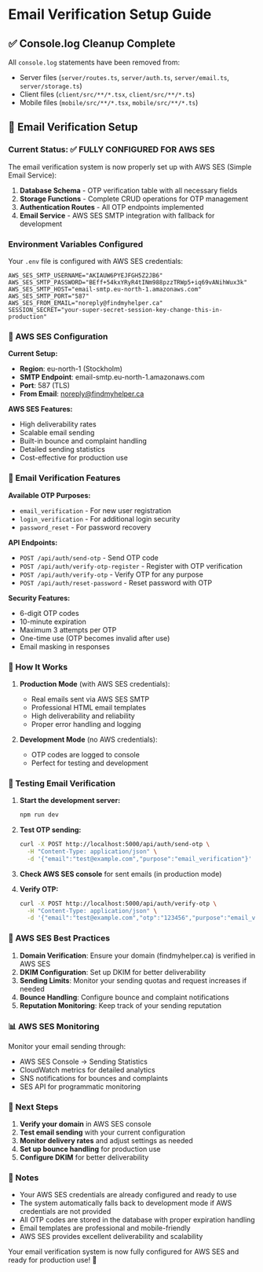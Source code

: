 # Email Verification Setup Guide

## ✅ Console.log Cleanup Complete

All `console.log` statements have been removed from:
- Server files (`server/routes.ts`, `server/auth.ts`, `server/email.ts`, `server/storage.ts`)
- Client files (`client/src/**/*.tsx`, `client/src/**/*.ts`)
- Mobile files (`mobile/src/**/*.tsx`, `mobile/src/**/*.ts`)

## 🔧 Email Verification Setup

### Current Status: ✅ FULLY CONFIGURED FOR AWS SES

The email verification system is now properly set up with AWS SES (Simple Email Service):

1. **Database Schema** - OTP verification table with all necessary fields
2. **Storage Functions** - Complete CRUD operations for OTP management
3. **Authentication Routes** - All OTP endpoints implemented
4. **Email Service** - AWS SES SMTP integration with fallback for development

### Environment Variables Configured

Your `.env` file is configured with AWS SES credentials:

```env
AWS_SES_SMTP_USERNAME="AKIAUW6PYEJFGH5Z2JB6"
AWS_SES_SMTP_PASSWORD="BEff+54kxYRyR4tINm988pzzTRWp5+iq69vANihWux3k"
AWS_SES_SMTP_HOST="email-smtp.eu-north-1.amazonaws.com"
AWS_SES_SMTP_PORT="587"
AWS_SES_FROM_EMAIL="noreply@findmyhelper.ca"
SESSION_SECRET="your-super-secret-session-key-change-this-in-production"
```

### 🚀 AWS SES Configuration

**Current Setup:**
- **Region**: eu-north-1 (Stockholm)
- **SMTP Endpoint**: email-smtp.eu-north-1.amazonaws.com
- **Port**: 587 (TLS)
- **From Email**: noreply@findmyhelper.ca

**AWS SES Features:**
- High deliverability rates
- Scalable email sending
- Built-in bounce and complaint handling
- Detailed sending statistics
- Cost-effective for production use

### 📧 Email Verification Features

**Available OTP Purposes:**
- `email_verification` - For new user registration
- `login_verification` - For additional login security
- `password_reset` - For password recovery

**API Endpoints:**
- `POST /api/auth/send-otp` - Send OTP code
- `POST /api/auth/verify-otp-register` - Register with OTP verification
- `POST /api/auth/verify-otp` - Verify OTP for any purpose
- `POST /api/auth/reset-password` - Reset password with OTP

**Security Features:**
- 6-digit OTP codes
- 10-minute expiration
- Maximum 3 attempts per OTP
- One-time use (OTP becomes invalid after use)
- Email masking in responses

### 🔄 How It Works

1. **Production Mode** (with AWS SES credentials):
   - Real emails sent via AWS SES SMTP
   - Professional HTML email templates
   - High deliverability and reliability
   - Proper error handling and logging

2. **Development Mode** (no AWS credentials):
   - OTP codes are logged to console
   - Perfect for testing and development

### 🧪 Testing Email Verification

1. **Start the development server:**
   ```bash
   npm run dev
   ```

2. **Test OTP sending:**
   ```bash
   curl -X POST http://localhost:5000/api/auth/send-otp \
     -H "Content-Type: application/json" \
     -d '{"email":"test@example.com","purpose":"email_verification"}'
   ```

3. **Check AWS SES console** for sent emails (in production mode)

4. **Verify OTP:**
   ```bash
   curl -X POST http://localhost:5000/api/auth/verify-otp \
     -H "Content-Type: application/json" \
     -d '{"email":"test@example.com","otp":"123456","purpose":"email_verification"}'
   ```

### 🔐 AWS SES Best Practices

1. **Domain Verification**: Ensure your domain (findmyhelper.ca) is verified in AWS SES
2. **DKIM Configuration**: Set up DKIM for better deliverability
3. **Sending Limits**: Monitor your sending quotas and request increases if needed
4. **Bounce Handling**: Configure bounce and complaint notifications
5. **Reputation Monitoring**: Keep track of your sending reputation

### 📊 AWS SES Monitoring

Monitor your email sending through:
- AWS SES Console → Sending Statistics
- CloudWatch metrics for detailed analytics
- SNS notifications for bounces and complaints
- SES API for programmatic monitoring

### 🔄 Next Steps

1. **Verify your domain** in AWS SES console
2. **Test email sending** with your current configuration
3. **Monitor delivery rates** and adjust settings as needed
4. **Set up bounce handling** for production use
5. **Configure DKIM** for better deliverability

### 📝 Notes

- Your AWS SES credentials are already configured and ready to use
- The system automatically falls back to development mode if AWS credentials are not provided
- All OTP codes are stored in the database with proper expiration handling
- Email templates are professional and mobile-friendly
- AWS SES provides excellent deliverability and scalability

Your email verification system is now fully configured for AWS SES and ready for production use! 🎉 